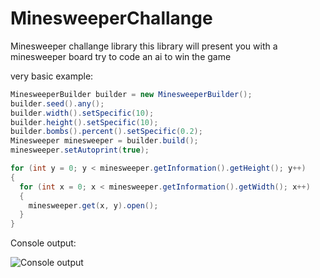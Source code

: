 # MinesweeperChallange

Minesweeper challange library
this library will present you with a minesweeper board
try to code an ai to win the game

very basic example:
```java
MinesweeperBuilder builder = new MinesweeperBuilder();
builder.seed().any();
builder.width().setSpecific(10);
builder.height().setSpecific(10);
builder.bombs().percent().setSpecific(0.2);
Minesweeper minesweeper = builder.build();
minesweeper.setAutoprint(true);

for (int y = 0; y < minesweeper.getInformation().getHeight(); y++)
{
  for (int x = 0; x < minesweeper.getInformation().getWidth(); x++)
  {
    minesweeper.get(x, y).open();
  }
}
```

Console output:

![Console output](https://image.prntscr.com/image/7_KCqz_ORaubrUrvZOhrzA.png)
